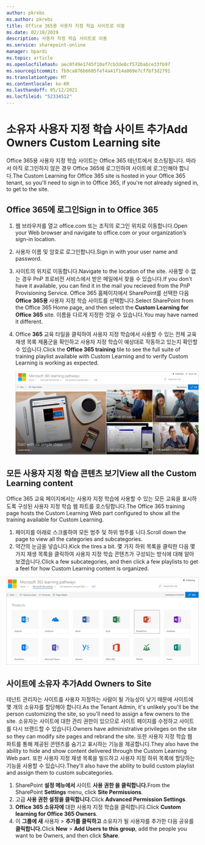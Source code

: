 ```yaml
---
author: pkrebs
ms.author: pkrebs
title: Office 365용 사용자 지정 학습 사이트로 이동
ms.date: 02/18/2019
description: 사용자 지정 학습 사이트로 이동
ms.service: sharepoint-online
manager: bpardi
ms.topic: article
ms.openlocfilehash: aec0f49e1745f10af7cb3de8cf572babce33fb97
ms.sourcegitcommit: fb9ca876b6605fef4a41f14a069e7cf7bf3d2791
ms.translationtype: MT
ms.contentlocale: ko-KR
ms.lasthandoff: 05/12/2021
ms.locfileid: "52334512"
---
```

# <a name="add-owners-custom-learning-site"></a><span data-ttu-id="a8834-103">소유자 사용자 지정 학습 사이트 추가</span><span class="sxs-lookup"><span data-stu-id="a8834-103">Add Owners Custom Learning site</span></span>

<span data-ttu-id="a8834-104">Office 365용 사용자 지정 학습 사이트는 Office 365 테넌트에서 호스팅됩니다. 따라서 아직 로그인하지 않은 경우 Office 365에 로그인하여 사이트에 로그인해야 합니다.</span><span class="sxs-lookup"><span data-stu-id="a8834-104">The Custom Learning for Office 365 site is hosted in your Office 365 tenant, so you'll need to sign in to Office 365, if you're not already signed in, to get to the site.</span></span> 

## <a name="sign-in-to-office-365"></a><span data-ttu-id="a8834-105">Office 365에 로그인</span><span class="sxs-lookup"><span data-stu-id="a8834-105">Sign in to Office 365</span></span> 

1.  <span data-ttu-id="a8834-106">웹 브라우저를 열고 office.com 또는 조직의 로그인 위치로 이동합니다.</span><span class="sxs-lookup"><span data-stu-id="a8834-106">Open your Web browser and navigate to office.com or your organization’s sign-in location.</span></span> 
2.  <span data-ttu-id="a8834-107">사용자 이름 및 암호로 로그인합니다.</span><span class="sxs-lookup"><span data-stu-id="a8834-107">Sign in with your user name and password.</span></span>
3.  <span data-ttu-id="a8834-108">사이트의 위치로 이동합니다.</span><span class="sxs-lookup"><span data-stu-id="a8834-108">Navigate to the location of the site.</span></span> <span data-ttu-id="a8834-109">사용할 수 없는 경우 PnP 프로비전 서비스에서 받은 메일에서 찾을 수 있습니다.</span><span class="sxs-lookup"><span data-stu-id="a8834-109">If you don't have it available, you can find it in the mail you recieved from the PnP Provisioning Service.</span></span> <span data-ttu-id="a8834-110">Office 365 홈페이지에서 SharePoint를 선택한 다음 **Office 365용** 사용자 지정 학습 사이트를 선택합니다.</span><span class="sxs-lookup"><span data-stu-id="a8834-110">Select SharePoint from the Office 365 Home page, and then select the **Custom Learning for Office 365** site.</span></span> <span data-ttu-id="a8834-111">이름을 다르게 지정한 것일 수 있습니다.</span><span class="sxs-lookup"><span data-stu-id="a8834-111">You may have named it different.</span></span> 
5. <span data-ttu-id="a8834-112">Office **365** 교육 타일을 클릭하여 사용자 지정 학습에서 사용할 수 있는 전체 교육 재생 목록 제품군을 확인하고 사용자 지정 학습이 예상대로 작동하고 있는지 확인할 수 있습니다.</span><span class="sxs-lookup"><span data-stu-id="a8834-112">Click the **Office 365 training** tile to see the full suite of training playlist available with Custom Learning and to verify Custom Learning is working as expected.</span></span> 

   ![사용 중 학습 경로를 표시하는 사진 컬렉션입니다.](media/cg-goto.png)

## <a name="view-all-the-custom-learning-content"></a><span data-ttu-id="a8834-114">모든 사용자 지정 학습 콘텐츠 보기</span><span class="sxs-lookup"><span data-stu-id="a8834-114">View all the Custom Learning content</span></span>
<span data-ttu-id="a8834-115">Office 365 교육 페이지에서는 사용자 지정 학습에 사용할 수 있는 모든 교육을 표시하도록 구성된 사용자 지정 학습 웹 파트를 호스팅합니다.</span><span class="sxs-lookup"><span data-stu-id="a8834-115">The Office 365 training page hosts the Custom Learning Web part configured to show all the training available for Custom Learning.</span></span> 

1. <span data-ttu-id="a8834-116">페이지를 아래로 스크롤하여 모든 범주 및 하위 범주를 니다.</span><span class="sxs-lookup"><span data-stu-id="a8834-116">Scroll down the page to view all the categories and subcategories.</span></span>
2. <span data-ttu-id="a8834-117">약간의 눈금을 넣습니다.</span><span class="sxs-lookup"><span data-stu-id="a8834-117">Kick the tires a bit.</span></span> <span data-ttu-id="a8834-118">몇 가지 하위 목록을 클릭한 다음 몇 가지 재생 목록을 클릭하여 사용자 지정 학습 콘텐츠가 구성되는 방식에 대해 알아보겠습니다.</span><span class="sxs-lookup"><span data-stu-id="a8834-118">Click a few subcategories, and then click a few playlists to get a feel for how Custom Learning content is organized.</span></span> 

![학습 경로 게이트웨이 창입니다.](media/cg-gotoall.png)

## <a name="add-owners-to-site"></a><span data-ttu-id="a8834-120">사이트에 소유자 추가</span><span class="sxs-lookup"><span data-stu-id="a8834-120">Add Owners to Site</span></span>
<span data-ttu-id="a8834-121">테넌트 관리자는 사이트를 사용자 지정하는 사람이 될 가능성이 낮기 때문에 사이트에 몇 개의 소유자를 할당해야 합니다.</span><span class="sxs-lookup"><span data-stu-id="a8834-121">As the Tenant Admin, it's unlikely you'll be the person customizing the site, so you'll need to assign a few owners to the site.</span></span> <span data-ttu-id="a8834-122">소유자는 사이트에 대한 관리 권한이 있으므로 사이트 페이지를 수정하고 사이트를 다시 브랜드할 수 있습니다.</span><span class="sxs-lookup"><span data-stu-id="a8834-122">Owners have administrative privileges on the site so they can modify site pages and rebrand the site.</span></span> <span data-ttu-id="a8834-123">또한 사용자 지정 학습 웹 파트를 통해 제공된 콘텐츠를 숨기고 표시하는 기능을 제공합니다.</span><span class="sxs-lookup"><span data-stu-id="a8834-123">They also have the ability to hide and show content delivered through the Custom Learning Web part.</span></span> <span data-ttu-id="a8834-124">또한 사용자 지정 재생 목록을 빌드하고 사용자 지정 하위 목록에 할당하는 기능을 사용할 수 있습니다.</span><span class="sxs-lookup"><span data-stu-id="a8834-124">They'll also have the ability to build custom playlist and assign them to custom subcategories.</span></span>  

1. <span data-ttu-id="a8834-125">SharePoint **설정 메뉴에서** 사이트 **사용 권한 을 클릭합니다.**</span><span class="sxs-lookup"><span data-stu-id="a8834-125">From the SharePoint **Settings** menu, click **Site Permissions**.</span></span>
2. <span data-ttu-id="a8834-126">고급 **사용 권한 설정을 클릭합니다.**</span><span class="sxs-lookup"><span data-stu-id="a8834-126">Click **Advanced Permission Settings**.</span></span>
3. <span data-ttu-id="a8834-127">**Office 365 소유자에** 대한 사용자 지정 학습을 클릭합니다.</span><span class="sxs-lookup"><span data-stu-id="a8834-127">Click **Custom learning for Office 365 Owners**.</span></span>
4. <span data-ttu-id="a8834-128">이 **그룹에 새** 사용자  >  **추가를 클릭하고** 소유자가 될 사용자를 추가한 다음 공유를 **클릭합니다.**</span><span class="sxs-lookup"><span data-stu-id="a8834-128">Click **New** > **Add Users to this group**, add the people you want to be Owners, and then click **Share**.</span></span>

